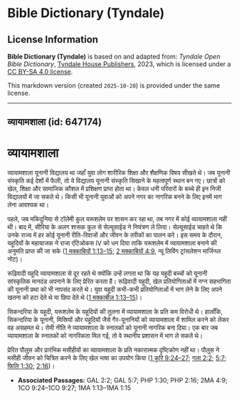 # Bible Dictionary (Tyndale)

## License Information

**Bible Dictionary (Tyndale)** is based on and adapted from: _Tyndale Open Bible Dictionary_, [Tyndale House Publishers](https://tyndaleopenresources.com/), 2023, which is licensed under a [CC BY-SA 4.0 license](https://creativecommons.org/licenses/by-sa/4.0/legalcode.en).

This markdown version (created `2025-10-20`) is provided under the same license.



--------------------------------

## व्यायामशाला (id: 647174)

व्यायामशाला
===========

व्यायामशाला यूनानी विद्यालय था जहाँ युवा लोग शारीरिक शिक्षा और शैक्षणिक विषय सीखते थे। जब यूनानी संस्कृति कई देशों में फैली, तो ये विद्यालय यूनानी संस्कृति सिखाने के महत्वपूर्ण स्थान बन गए। छात्रों को खेल, शिक्षा और सामाजिक कौशल में प्रशिक्षण प्राप्त होता था। केवल धनी परिवारों के बच्चे ही इन निजी विद्यालयों में जा सकते थे। किसी भी यूनानी युवाओं को अपने नगर का नागरिक बनने के लिए इनमें भाग लेना आवश्यक था।

पहले, जब मकिदुनिया से टॉलेमी कुल यरूशलेम पर शासन कर रहा था, तब नगर में कोई व्यायामशाला नहीं थी। बाद में, सीरिया के अलग शासक कुल से सेल्यूसाईड ने नियंत्रण ले लिया। सेल्यूसाईड चाहते थे कि उनके राज्य में हर कोई यूनानी रीति\-रिवाजों और जीवन के तरीकों का पालन करे। इस समय के दौरान, यहूदियों के महायाजक ने राजा एंटिओकस IV को धन दिया ताकि यरूशलेम में व्यायामशाला बनाने की अनुमति प्राप्त की जा सके ([1 मक्काबियों 1:13–15](https://ref.ly/1Macc1:13-1Macc1:15); [2 मक्काबियों 4:9](https://ref.ly/2Macc4:9), न्यू लिविंग ट्रांसलेशन मार्जिनल नोट)।

रूढ़िवादी यहूदि व्यायामशाला से दूर रहते थे क्योंकि उन्हें लगता था कि यह यहूदी बच्चों को यूनानी सांस्कृतिक मानदंड अपनाने के लिए प्रेरित करता है। रूढ़िवादी यहूदी, खेल प्रतियोगिताओं में नग्न सहभागिता की यूनानी प्रथा को भी नापसंद करते थे। युवा यहूदी कभी\-कभी प्रतियोगिताओं में भाग लेने के लिए अपने खतना को हटा देते थे या छिपा देते थे ([1 मक्काबीज़ 1:13–15](https://ref.ly/1Macc1:13-1Macc1:15))।

सिकन्दरिया के यहूदी, यरूशलेम के यहूदियों की तुलना में व्यायामशाला के प्रति कम विरोधी थे। हालाँकि, सिकन्दरिया के यूनानी, मिस्रियों और यहूदियों जैसे गैर\-यूनानियों को व्यायामशाला में शामिल करने को लेकर वह असहमत थे। रोमी नीति ने व्यायामशाला के स्नातकों को यूनानी नागरिक बना दिया। एक बार जब व्यायामशाला के स्नातकों को नागरिकता मिल गई, तो वे स्थानीय प्रशासन में भाग ले सकते थे।

प्रेरित पौलुस और प्रारंभिक मसीहीयों का व्यायामशाला के प्रति नकारात्मक दृष्टिकोण नहीं था। पौलुस ने मसीही जीवन को चित्रित करने के लिए खेल भाषा का उपयोग किया ([1 कुरि 9:24](https://ref.ly/1Cor9:24-1Cor9:27)[–](https://ref.ly/1Macc1:13-1Macc1:15)[27](https://ref.ly/1Cor9:24-1Cor9:27); [गला 2:2](https://ref.ly/Gal2:2); [5:7](https://ref.ly/Gal5:7); [फिलि 1:30](https://ref.ly/Phil1:30); [2:16](https://ref.ly/Phil2:16))।

* **Associated Passages:** GAL 2:2; GAL 5:7; PHP 1:30; PHP 2:16; 2MA 4:9; 1CO 9:24–1CO 9:27; 1MA 1:13–1MA 1:15

